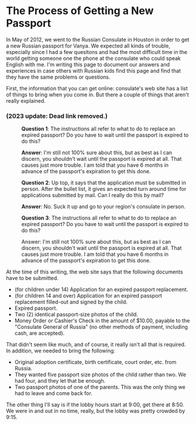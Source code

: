 <h1>The Process of Getting a New Passport</h1>
In May of 2012, we went to the Russian Consulate in Houston in order to get a new Russian passport for Vanya.  We expected all kinds of trouble, especially since I had a few quesitons and had the most difficult time in the world getting someone one the phone at the consulate who could speak English with me. I'm writing this page to document our answers and experiences in case others with Russian kids find this page and find that they have the same problems or questions.

First, the information that you can get online: consulate's web site has a list of things to bring when you come in.  But there a couple of things that aren't really explained.

<h3>(2023 update: Dead link removed.)</h2>

<div style="margin-left:3em;">
<div style="margin-bottom: 1em;"><span style="font-weight:bold;">Question 1</span>:  The instructions all refer to what to do to replace an expired passport?  Do you have to wait until the passport is expired to do this?</div>

<div style="margin-bottom: 1em;"><span style="font-weight:bold;">Answer</span>:  I'm still not 100% sure about this, but as best as I can discern, you shouldn't wait until the passport is expired at all.  That causes just more trouble.  I am told that you have 6 months in advance of the passport's expiration to get this done.</div>

<div style="margin-bottom: 1em;"><span style="font-weight:bold;">Question 2</span>:  Up top, it says that the application must be submitted in person.  After the bullet list, it gives an expected turn around time for applications submitted by mail.  Can I really do this by mail?</div>

<div style="margin-bottom: 1em;"><span style="font-weight:bold;">Answer</span>:  No.  Suck it up and go to your region's consulate in person.</div>

<div style="margin-bottom: 1em;"><span style="font-weight:bold;">Question 3</span>:  The instructions all refer to what to do to replace an expired passport?  Do you have to wait until the passport is expired to do this?</div>

<div style="margin-bottom: 1em;"><span style"font-weight:bold;">Answer</span>:  I'm still not 100% sure about this, but as best as I can discern, you shouldn't wait until the passport is expired at all.  That causes just more trouble.  I am told that you have 6 months in advance of the passport's expiration to get this done.</div>
</div>


At the time of this writing, the web site says that the following documents have to be submitted.

<ul>
	<li>(for children under 14) Application for an expired passport replacement.</li>
    <li>(for children 14 and over) Application for an expired passport replacement filled-out and signed by the child.</li>
    <li>Expired passport.</li>
    <li>Two (2) identical passport-size photos of the child.</li>
    <li>Money Order or Cashier's Check in the amount of $10.00, payable to the "Consulate General of Russia" (no other methods of payment, including cash, are accepted).</li>    
</ul>


That didn't seem like much, and of course, it really isn't all that is required.  In addition, we needed to bring the following:

<ul>
	<li>Original adoption certificate, birth certificate, court order, etc. from Russia.</li>
	<li>They wanted five passport size photos of the child rather than two.  We had four, and they let that be enough. </li>
	<li>Two passport photos of one of the parents.  This was the only thing we had to leave and come back for.</li>
</ul>

The other thing I'll say is if the lobby hours start at 9:00, get there at 8:50.  We were in and out in no time, really, but the lobby was pretty crowded by 9:15.